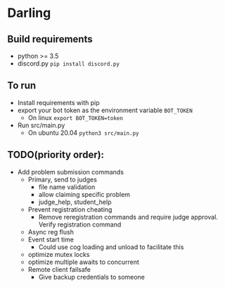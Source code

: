 # Darling


## Build requirements
  - python  >= 3.5
  - discord.py `pip install discord.py`

## To run
  - Install requirements with pip
  - export your bot token as the environment variable `BOT_TOKEN`
    - On linux `export BOT_TOKEN=token`
  - Run src/main.py
    - On ubuntu 20.04 `python3 src/main.py`

## TODO(priority order): 
- Add problem submission commands
  - Primary, send to judges
      - file name validation
      - allow claiming specific problem
      - judge_help, student_help
  - Prevent registration cheating
    - Remove reregistration commands and require judge approval. Verify registration command
  - Async reg flush
  - Event start time
    - Could use cog loading and unload to facilitate this
  - optimize mutex locks
  - optimize multiple awaits to concurrent
  - Remote client failsafe
     - Give backup credentials to someone

